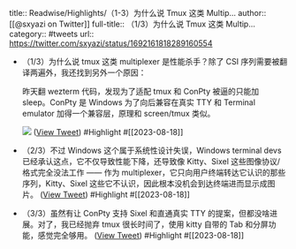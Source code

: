 title:: Readwise/Highlights/（1-3）为什么说 Tmux 这类 Multip...
author:: [[@sxyazi on Twitter]]
full-title:: （1/3）为什么说 Tmux 这类 Multip...
category:: #tweets
url:: https://twitter.com/sxyazi/status/1692161818289160554

- （1/3）为什么说 tmux 这类 multiplexer 是性能杀手？除了 CSI 序列需要被翻译两遍外，我还找到另外一个原因：
  
  昨天翻 wezterm 代码，发现为了适配 tmux 和 ConPty 被逼的只能加 sleep。ConPty 是 Windows 为了向后兼容在真实 TTY 和 Terminal emulator 加得一个兼容层，原理和 screen/tmux 类似。 
  
  ![](https://pbs.twimg.com/media/F3vD7mSakAAUOop.jpg) ([View Tweet](https://twitter.com/sxyazi/status/1692161818289160554)) #Highlight #[[2023-08-18]]
- （2/3）不过 Windows 这个属于系统性设计失误，Windows terminal devs 已经承认这点，它不仅导致性能下降，还导致像 Kitty、Sixel 这些图像协议/格式完全没法工作 —— 作为 multiplexer，它只向用户终端转达它认识的那些序列，Kitty、Sixel 这些它不认识，因此根本没机会到达终端进而显示成图片。 ([View Tweet](https://twitter.com/sxyazi/status/1692161822584181216)) #Highlight #[[2023-08-18]]
- （3/3）虽然有让 ConPty 支持 Sixel 和直通真实 TTY 的提案，但都没啥进展。对了，我已经抛弃 tmux 很长时间了，使用 kitty 自带的 Tab 和分屏功能，感觉完全够用。 ([View Tweet](https://twitter.com/sxyazi/status/1692161827097170125)) #Highlight #[[2023-08-18]]